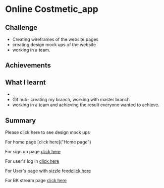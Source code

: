 



# Online Costmetic_app

## Challenge

* Creating wireframes of the website pages
* creating design mock ups of the website
* working in a team.


## Achievements



## What I learnt

*
* Git hub- creating my branch, working with master branch
* working in a team and achieving the result everyone wanted to achieve.


## Summary

Please click here to see design mock ups

For home page [click here]("Home page")

For sign up page [click here](https://github.com/GP-corps/Burger-King-Sizzles/blob/sana/app/assets/images/Signup%20page.png "sign up page")

For user's log in [click here](https://github.com/GP-corps/Burger-King-Sizzles/blob/sana/app/assets/images/homepage.png "log in page")

For User's page with sizzle feed[click here](https://github.com/GP-corps/Burger-King-Sizzles/blob/sana/app/assets/images/User's%20Login%20page.png "User's log in page")

For BK stream page [click here](https://github.com/GP-corps/Burger-King-Sizzles/blob/sana/app/assets/images/bk_stream_page_1024.png "BK STREAM PAGE")
